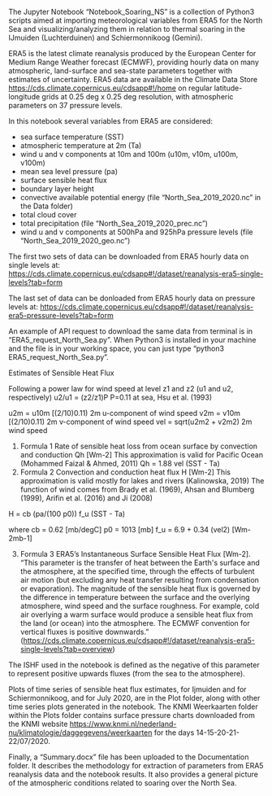 The Jupyter Notebook “Notebook_Soaring_NS” is a collection of Python3 scripts aimed at importing meteorological variables from ERA5 for the North Sea and visualizing/analyzing them in relation to thermal soaring in the IJmuiden (Luchterduinen) and Schiermonnikoog (Gemini).

ERA5 is the latest climate reanalysis produced by the European Center for Medium Range Weather forecast (ECMWF), providing hourly data on many atmospheric, land-surface and sea-state parameters together with estimates of uncertainty.
ERA5 data are available in the Climate Data Store https://cds.climate.copernicus.eu/cdsapp#!/home on regular latitude-longitude grids at 0.25 deg x 0.25 deg resolution, with atmospheric parameters on 37 pressure levels.

In this notebook several variables from ERA5 are considered:
- sea surface temperature (SST)
- atmospheric temperature at 2m (Ta)
- wind u and v components at 10m and 100m (u10m, v10m, u100m, v100m) 
- mean sea level pressure (pa)
- surface sensible heat flux
- boundary layer height
- convective available potential energy (file “North_Sea_2019_2020.nc” in the Data folder)
- total cloud cover
- total precipitation (file “North_Sea_2019_2020_prec.nc”)
- wind u and v components at 500hPa and 925hPa pressure levels (file “North_Sea_2019_2020_geo.nc”)

The first two sets of data can be downloaded from ERA5 hourly data on single levels at:
https://cds.climate.copernicus.eu/cdsapp#!/dataset/reanalysis-era5-single-levels?tab=form

The last set of data can be donloaded from ERA5 hourly data on pressure levels at:
https://cds.climate.copernicus.eu/cdsapp#!/dataset/reanalysis-era5-pressure-levels?tab=form
 
An example of API request to download the same data from terminal is in “ERA5_request_North_Sea.py”. When Python3 is installed in your machine and the file is in your working space, you can just type “python3 ERA5_request_North_Sea.py”.


Estimates of Sensible Heat Flux

Following a power law for wind speed at level z1 and z2 (u1 and u2, respectively)
u2/u1 = (z2/z1)P                                   P=0.11 at sea, Hsu et al. (1993)

u2m = u10m [(2/10)0.11)                         2m u-component of wind speed
v2m = v10m [(2/10)0.11)                         2m v-component of wind speed
vel = sqrt(u2m2 + v2m2)                         2m wind speed

1) Formula 1
Rate of sensible heat loss from ocean surface by convection and conduction Qh [Wm-2]
This approximation is valid for Pacific Ocean (Mohammed Faizal & Ahmed, 2011)
Qh = 1.88 vel (SST - Ta)
2) Formula 2
Convection and conduction heat flux H [Wm-2] 
This approximation is valid mostly for lakes and rivers (Kalinowska, 2019)
The function of wind comes from Brady et al. (1969), Ahsan and Blumberg (1999), Arifin et al. (2016) and Ji (2008)

H = cb (pa/(100 p0)) f_u (SST - Ta)

where
cb   = 0.62                        [mb/degC]
p0   = 1013                        [mb]
f_u = 6.9 + 0.34 (vel2)            [Wm-2mb-1]


3) Formula 3
ERA5’s Instantaneous Surface Sensible Heat Flux [Wm-2]. “This parameter is the transfer of heat between the Earth's surface and the atmosphere, at the specified time, through the effects of turbulent air motion (but excluding any heat transfer resulting from condensation or evaporation). The magnitude of the sensible heat flux is governed by the difference in temperature between the surface and the overlying atmosphere, wind speed and the surface roughness. For example, cold air overlying a warm surface would produce a sensible heat flux from the land (or ocean) into the atmosphere. The ECMWF convention for vertical fluxes is positive downwards.” (https://cds.climate.copernicus.eu/cdsapp#!/dataset/reanalysis-era5-single-levels?tab=overview)

The ISHF used in the notebook is defined as the negative of this parameter to represent positive upwards fluxes (from the sea to the atmosphere).


Plots of time series of sensible heat flux estimates, for Ijmuiden and for Schiermonnikoog, and for July 2020, are in the Plot folder, along with other time series plots generated in the notebook. 
The KNMI Weerkaarten folder within the Plots folder contains surface pressure charts downloaded from the KNMI website https://www.knmi.nl/nederland-nu/klimatologie/daggegevens/weerkaarten for the days 14-15-20-21-22/07/2020.

Finally, a “Summary.docx” file has been uploaded to the Documentation folder. It describes the methodology for extraction of parameters from ERA5 reanalysis data and the notebook results. It also provides a general picture of the atmospheric conditions related to soaring over the North Sea.
